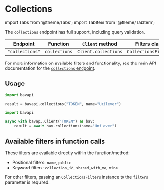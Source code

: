# Collections

import Tabs from '@theme/Tabs';
import TabItem from '@theme/TabItem';

The `collections` endpoint has full support, including query validation.

| Endpoint        | Function      | `Client` method      | Filters class        |
| --------------- | ------------- | -------------------- | -------------------- |
| `"collections"` | `collections` | `Client.collections` | `CollectionsFilters` |

For more information on available filters and functionality, see the main API documentation for the
[`collections` endpoint](/core-resources/collections.md).

## Usage

<Tabs>
  <TabItem value="sync" label="Sync" default>

```py title="Using top-level functions"
import bavapi

result = bavapi.collections("TOKEN", name="Unilever")
```

  </TabItem>
  <TabItem value="async" label="Async">

```py title="Using Client asynchronously"
import bavapi

async with bavapi.Client("TOKEN") as bav:
    result = await bav.collections(name="Unilever")
```

  </TabItem>
</Tabs>

## Available filters in function calls

These filters are available directly within the function/method:

- Positional filters: `name`, `public`
- Keyword filters: `collection_id`, `shared_with_me`, `mine`

For other filters, passing an `CollectionsFilters` instance to the `filters` parameter is required.
